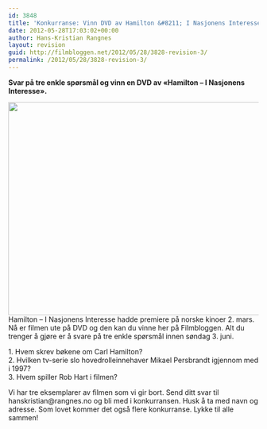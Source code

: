 ```yaml
---
id: 3848
title: 'Konkurranse: Vinn DVD av Hamilton &#8211; I Nasjonens Interesse'
date: 2012-05-28T17:03:02+00:00
author: Hans-Kristian Rangnes
layout: revision
guid: http://filmbloggen.net/2012/05/28/3828-revision-3/
permalink: /2012/05/28/3828-revision-3/
---
```

**Svar på tre enkle spørsmål og vinn en DVD av &laquo;Hamilton &#8211; I Nasjonens Interesse&raquo;.**<!--more-->

  
<a href="http://filmbloggen.net/2012/05/28/konkurranse-vinn-dvd-av-hamilton-i-nasjonens-interesse/hamilton/" rel="attachment wp-att-3829"><img class="alignnone size-large wp-image-3829" src="http://filmbloggen.net/wp-content/uploads//2012/05/hamilton-620x429.jpg" alt="" width="620" height="429" /></a>  
Hamilton &#8211; I Nasjonens Interesse hadde premiere på norske kinoer 2. mars. Nå er filmen ute på DVD og den kan du vinne her på Filmbloggen. Alt du trenger å gjøre er å svare på tre enkle spørsmål innen søndag 3. juni.

<div>
  1. Hvem skrev bøkene om Carl Hamilton?<br /> 2. Hvilken tv-serie slo hovedrolleinnehaver Mikael Persbrandt igjennom med i 1997?
</div>

<div>
  3. Hvem spiller Rob Hart i filmen?</p> 
  
  <p>
    Vi har tre eksemplarer av filmen som vi gir bort. Send ditt svar til hanskristian@rangnes.no og bli med i konkurransen. Husk å ta med navn og adresse. Som lovet kommer det også flere konkurranse. Lykke til alle sammen!
  </p>
</div>